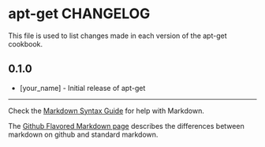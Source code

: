 apt-get CHANGELOG
=================

This file is used to list changes made in each version of the apt-get cookbook.

0.1.0
-----
- [your_name] - Initial release of apt-get

- - -
Check the [Markdown Syntax Guide](http://daringfireball.net/projects/markdown/syntax) for help with Markdown.

The [Github Flavored Markdown page](http://github.github.com/github-flavored-markdown/) describes the differences between markdown on github and standard markdown.
